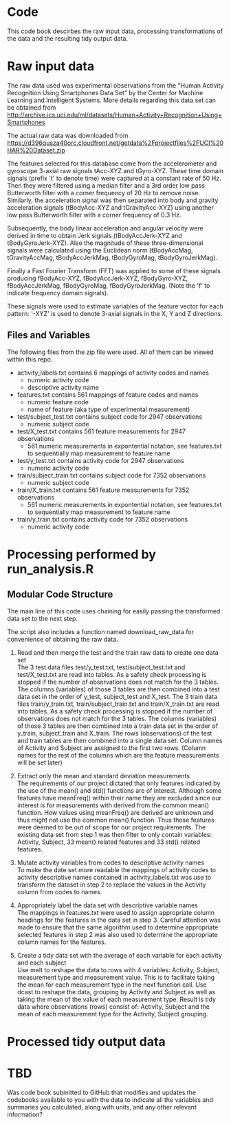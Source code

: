 # Code 

This code book descirbes the raw input data, processing transformations of the data and the resulting tidy output data.

# Raw input data

The raw data used was experimental observations from the "Human Activity Recognition Using Smartphones Data Set" by the Center for Machine Learning and Intelligent Systems. More details regarding this data set can be obtained from http://archive.ics.uci.edu/ml/datasets/Human+Activity+Recognition+Using+Smartphones

The actual raw data was downloaded from https://d396qusza40orc.cloudfront.net/getdata%2Fprojectfiles%2FUCI%20HAR%20Dataset.zip

The features selected for this database come from the accelerometer and gyroscope 3-axial raw signals tAcc-XYZ and tGyro-XYZ. These time domain signals (prefix 't' to denote time) were captured at a constant rate of 50 Hz. Then they were filtered using a median filter and a 3rd order low pass Butterworth filter with a corner frequency of 20 Hz to remove noise. Similarly, the acceleration signal was then separated into body and gravity acceleration signals (tBodyAcc-XYZ and tGravityAcc-XYZ) using another low pass Butterworth filter with a corner frequency of 0.3 Hz.

Subsequently, the body linear acceleration and angular velocity were derived in time to obtain Jerk signals (tBodyAccJerk-XYZ and tBodyGyroJerk-XYZ). Also the magnitude of these three-dimensional signals were calculated using the Euclidean norm (tBodyAccMag, tGravityAccMag, tBodyAccJerkMag, tBodyGyroMag, tBodyGyroJerkMag).

Finally a Fast Fourier Transform (FFT) was applied to some of these signals producing fBodyAcc-XYZ, fBodyAccJerk-XYZ, fBodyGyro-XYZ, fBodyAccJerkMag, fBodyGyroMag, fBodyGyroJerkMag. (Note the 'f' to indicate frequency domain signals).

These signals were used to estimate variables of the feature vector for each pattern:
'-XYZ' is used to denote 3-axial signals in the X, Y and Z directions.

## Files and Variables

The following files from the zip file were used. All of them can be viewed within this repo.<br>
- activity_labels.txt contains 6 mappings of activity codes and names
  - numeric activity code
  - descriptive activity name
- features.txt contains 561 mappings of feature codes and names
  - numeric feature code
  - name of feature (aka type of experimental measurement)
- test/subject_test.txt contains subject code for 2947 observations
  - numeric subject code
- test/X_test.txt contains 561 feature measurements for 2947 observations
  - 561 numeric measurements in expontential notation, see features.txt to sequentially map measurement to feature name
- test/y_test.txt contains activity code for 2947 observations
  - numeric activity code
- train/subject_train.txt contains subject code for 7352 observations
  - numeric subject code
- train/X_train.txt contains 561 feature measurements for 7352 observations
  - 561 numeric measurements in expontential notation, see features.txt to sequentially map measurement to feature name
- train/y_train.txt contains activity code for 7352 observations
  - numeric activity code

# Processing performed by run_analysis.R

## Modular Code Structure

The main line of this code uses chaining for easily passing the transformed data set to the next step.

The script also includes a function named download_raw_data for convenience of obtaining the raw data.

1. Read and then merge the test and the train raw data to create one data set<br>
The 3 test data files test/y_test.txt, test/subject_test.txt and test/X_test.txt are read into tables.
As a safety check processing is stopped if the number of observations does not match for the 3 tables.
The columns (variables) of those 3 tables are then combined into a test data set in the order of y_test, subject_test and X_test.
The 3 train data files train/y_train.txt, train/subject_train.txt and train/X_train.txt are read into tables.
As a safety check processing is stopped if the number of observations does not match for the 3 tables.
The columns (variables) of those 3 tables are then combined into a train data set in the order of y_train, subject_train and X_train.
The rows (observations) of the test and train tables are then combined into a single data set.
Column names of Activity and Subject are assigned to the first two rows.
(Column names for the rest of the columns which are the feature measurements will be set later)

2. Extract only the mean and standard deviation measurements<br>
The requirements of our project dictated that only features indicated by the use of the mean() and std() functions are of interest. Although some features have meanFreq() within their name they are excluded since our interest is for measurements with derived from the common mean() function. How values using meanFreq() are derived are unknown and thus might not use the common mean() function. Thus those features were deemed to be out of scope for our project requirements.
The existing data set from step 1 was then filter to only contain variables: Activity, Subject, 33 mean() related features and 33 std() related features.

3. Mutate activity variables from codes to descriptive activity names<br>
To make the date set more readable the mappings of activity codes to activity descriptive names contained in activity_labels.txt was use to transform the dataset in step 2 to replace the values in the Activity column from codes to names.

4. Appropriately label the data set with descriptive variable names<br>
The mappings in features.txt were used to assign appropriate column headings for the features in the data set in step 3.
Careful attention was made to ensure that the same algorithm used to determine appropriate selected features in step 2 was also used to determine the appropriate column names for the features.

5. Create a tidy data set with the average of each variable for each activity and each subject<br>
Use melt to reshape the data to rows with 4 variables: Activity, Subject, measurement type and measurement value.
This is to facilitate taking the mean for each measurement type in the next function call.
Use dcast to reshape the data, grouping by Activity and Subject as well as taking the mean of the value of each measurement type.
Result is tidy data where observations (rows) consist of: Activity, Subject and the mean of each measurement type for the Activity, Subject grouping.

# Processed tidy output data

# TBD
Was code book submitted to GitHub that modifies and updates the codebooks available to you with the data to indicate all the variables and summaries you calculated, along with units, and any other relevant information?
